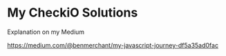 # My CheckiO Solutions

Explanation on my Medium

https://medium.com/@benmerchant/my-javascript-journey-df5a35ad0fac
